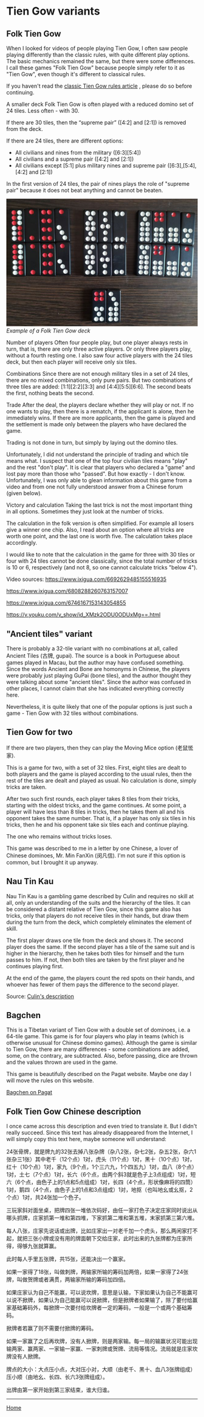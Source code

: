 # Tien Gow variants

## Folk Tien Gow 

When I looked for videos of people playing Tien Gow, I often saw people playing differently than the classic rules, with quite different play options. The basic mechanics remained the same, but there were some differences. I call these games "Folk Tien Gow" because people simply refer to it as "Tien Gow", even though it's different to classical rules. 

If you haven't read the [classic Tien Gow rules article](/gupai/tien-gow.html) , please do so before continuing. 

A smaller deck Folk Tien Gow is often played with a reduced domino set of 24 tiles. Less often - with 30. 

If there are 30 tiles, then the “supreme pair” ([4:2] and [2:1]) is removed from the deck. 

If there are 24 tiles, there are different options: 

 - All civilians and nines from the military ([6:3][5:4])
 - All civilians and a supreme pair ([4:2] and [2:1])
 - All civilians except [5:1] plus military nines and supreme pair ([6:3],[5:4],[4:2] and [2:1])

In the first version of 24 tiles, the pair of nines plays the role of "supreme pair" because it does not beat anything and cannot be beaten. 

![](/docs/assets/images/gupai/folk-tiengow-deck.jpg)  
_Example of a Folk Tien Gow deck_

Number of players Often four people play, but one player always rests in turn, that is, there are only three active players. Or only three players play, without a fourth resting one. I also saw four active players with the 24 tiles deck, but then each player will receive only six tiles. 

Combinations Since there are not enough military tiles in a set of 24 tiles, there are no mixed combinations, only pure pairs. But two combinations of three tiles are added: [1:1][2:2][3:3] and [4:4][5:5][6:6]. The second beats the first, nothing beats the second. 

Trade After the deal, the players declare whether they will play or not. If no one wants to play, then there is a rematch, if the applicant is alone, then he immediately wins. If there are more applicants, then the game is played and the settlement is made only between the players who have declared the game. 

Trading is not done in turn, but simply by laying out the domino tiles. 

Unfortunately, I did not understand the principle of trading and which tile means what. I suspect that one of the top four civilian tiles means "play" and the rest "don't play". It is clear that players who declared a "game" and lost pay more than those who "passed". But how exactly - I don't know. Unfortunately, I was only able to glean information about this game from a video and from one not fully understood answer from a Chinese forum (given below). 

Victory and calculation Taking the last trick is not the most important thing in all options. Sometimes they just look at the number of tricks. 

The calculation in the folk version is often simplified. For example all losers give a winner one chip. Also, I read about an option where all tricks are worth one point, and the last one is worth five. The calculation takes place accordingly. 

I would like to note that the calculation in the game for three with 30 tiles or four with 24 tiles cannot be done classically, since the total number of tricks is 10 or 6, respectively (and not 8, so one cannot calculate tricks "below 4"). 

Video sources: https://www.ixigua.com/6692629485155516935 

https://www.ixigua.com/6808288260763157007 

https://www.ixigua.com/6746167153143054855 

https://v.youku.com/v_show/id_XMzk2ODU0ODUxMg==.html 

## "Ancient tiles" variant 

There is probably a 32-tile variant with no combinations at all, called Ancient Tiles (古牌, gupai). The source is a book in Portuguese about games played in Macau, but the author may have confused something. Since the words Ancient and Bone are homonyms in Chinese, the players were probably just playing GuPai (bone tiles), and the author thought they were talking about some "ancient tiles". Since the author was confused in other places, I cannot claim that she has indicated everything correctly here. 

Nevertheless, it is quite likely that one of the popular options is just such a game - Tien Gow with 32 tiles without combinations. 

## Tien Gow for two 

If there are two players, then they can play the Moving Mice option (老鼠恡家). 

This is a game for two, with a set of 32 tiles. First, eight tiles are dealt to both players and the game is played according to the usual rules, then the rest of the tiles are dealt and played as usual. No calculation is done, simply tricks are taken. 

After two such first rounds, each player takes 8 tiles from their tricks, starting with the oldest tricks, and the game continues. At some point, a player will have less than 8 tiles in tricks, then he takes them all and his opponent takes the same number. That is, if a player has only six tiles in his tricks, then he and his opponent take six tiles each and continue playing. 

The one who remains without tricks loses. 

This game was described to me in a letter by one Chinese, a lover of Chinese dominoes, Mr. Min FanXin (闵凡信). I'm not sure if this option is common, but I brought it up anyway. 

## Nau Tin Kau 

Nau Tin Kau is a gambling game described by Culin and requires no skill at all, only an understanding of the suits and the hierarchy of the tiles. It can be considered a distant relative of Tien Gow, since this game also has tricks, only that players do not receive tiles in their hands, but draw them during the turn from the deck, which completely eliminates the element of skill. 

The first player draws one tile from the deck and shows it. The second player does the same. If the second player has a tile of the same suit and is higher in the hierarchy, then he takes both tiles for himself and the turn passes to him. If not, then both tiles are taken by the first player and he continues playing first. 

At the end of the game, the players count the red spots on their hands, and whoever has fewer of them pays the difference to the second player. 

Source: [Culin's description](https://healthy.uwaterloo.ca/museum/Archives/Culin/Dice1893/nautinkau.html) 

## Bagchen 

This is a Tibetan variant of Tien Gow with a double set of dominoes, i.e. a 64-tile game. This game is for four players who play in teams (which is otherwise unusual for Chinese domino games). Although the game is similar to Tien Gow, there are many differences - some combinations are added, some, on the contrary, are subtracted. Also, before passing, dice are thrown and the values thrown are used in the game. 

This game is beautifully described on the Pagat website. Maybe one day I will move the rules on this website. 

[Bagchen on Pagat](https://www.pagat.com/domino/trick/bagchen.html) 

## Folk Tien Gow Chinese description 

I once came across this description and even tried to translate it. But I didn't really succeed. Since this text has already disappeared from the Internet, I will simply copy this text here, maybe someone will understand: 

24张骨牌，就是牌九的32张去掉八张杂牌（杂八2张，杂七2张，杂五2张，杂六1张杂三1张）其中老千（12个点）1对，虎头（11个点）1对，黑十（10个点）1对，红十（10个点）1对，家九（9个点，1个三六九，1个四五九）1对，血八（8个点）1对，土七（7个点）1对，长六（6个点，由两个斜3就是色子上3点组成）1对，短六（6个点，由色子上的1点和5点组成）1对，长四（4个点，形状像麻将的四筒）1对，鹅四（4个点，由色子上的1点和3点组成）1对，地抠（也叫地幺或幺抠，2个点）1对，共24张加一个色子。 

三玩家斜对面坐桌，把牌四张一堆依次码好，由任一家打色子决定庄家同时说出从哪头抓牌，庄家抓第一堆和第四堆，下家抓第二堆和第五堆，末家抓第三第六堆。 

每人八张，庄家先说话或出牌，比如庄家出一对老千加一个虎头，那么两闲家打不起，就把三张小牌或没有用的牌面朝下交给庄家，此时出来的九张牌都为庄家所得，得够九张就算赢。 

此时每人手里五张牌，共15张，还能决出一个赢家。 

如果一家得了18张，叫做刺牌，两输家所输的筹码加两倍，如果一家得了24张牌，叫做贺牌或者满贯，两输家所输的筹码加四倍。 

如果庄家认为自己不能赢，可以说坎牌，意思是认输，下家如果认为自己不能赢可以说不掀牌，如果认为自己能赢可以说掀牌，但是掀牌者如果输了，除了要付给赢家基础筹码外，每掀牌一次要付给坎牌者一定的筹码，一般是一个或两个基础筹码。 

掀牌者若赢了则不需要付掀牌的筹码。 

如果一家赢了之后再坎牌，没有人掀牌，则是两家输。每一局的输赢状况可能出现输两家、赢两家、一家输一家赢、一家刺牌或贺牌、流局等情况。流局就是庄家坎牌没有人掀牌。 

牌点的大小：大点压小点，大对压小对，大顺（由老千、黑十、血八3张牌组成）压小顺（由地幺、长四、长六3张牌组成）。 

出牌由第一家开始到第三家结束，谁大归谁。 

---  

[Home](/gupai/index.html)
